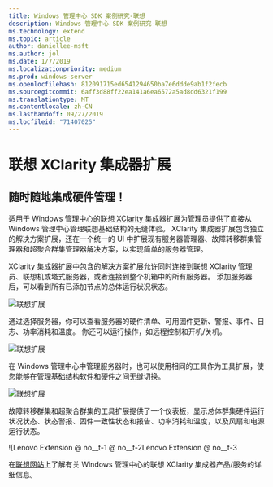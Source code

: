 ```yaml
---
title: Windows 管理中心 SDK 案例研究-联想
description: Windows 管理中心 SDK 案例研究-联想
ms.technology: extend
ms.topic: article
author: daniellee-msft
ms.author: jol
ms.date: 1/7/2019
ms.localizationpriority: medium
ms.prod: windows-server
ms.openlocfilehash: 812091715ed6541294650ba7e6ddde9ab1f2fecb
ms.sourcegitcommit: 6aff3d88ff22ea141a6ea6572a5ad8dd6321f199
ms.translationtype: MT
ms.contentlocale: zh-CN
ms.lasthandoff: 09/27/2019
ms.locfileid: "71407025"
---
```

# <a name="lenovo-xclarity-integrator-extension"></a>联想 XClarity 集成器扩展

## <a name="integrated-hardware-management-everywhere"></a>随时随地集成硬件管理！

适用于 Windows 管理中心的[联想 XClarity 集成](https://www.lenovo.com/us/en/data-center/software/systems-management/XClarity-Integrator/p/WMD00000370)器扩展为管理员提供了直接从 Windows 管理中心管理联想基础结构的无缝体验。 XClarity 集成器扩展包含独立的解决方案扩展，还在一个统一的 UI 中扩展现有服务器管理器、故障转移群集管理器和超聚合群集管理器解决方案，以实现简单的服务器管理。 

XClarity 集成器扩展中包含的解决方案扩展允许同时连接到联想 XClarity 管理员、联想机或塔式服务器，或者连接到整个机箱中的所有服务器。 添加服务器后，可以看到所有已添加节点的总体运行状况状态。

![联想扩展](../../media/extend-case-study-lenovo/lenovo-1.png)

通过选择服务器，你可以查看服务器的硬件清单、可用固件更新、警报、事件、日志、功率消耗和温度。 你还可以运行操作，如远程控制和开机/关机。

![联想扩展](../../media/extend-case-study-lenovo/lenovo-2.png)

在 Windows 管理中心中管理服务器时，也可以使用相同的工具作为工具扩展，使您能够在管理基础结构软件和硬件之间无缝切换。

![联想扩展](../../media/extend-case-study-lenovo/lenovo-3.png)

故障转移群集和超聚合群集的工具扩展提供了一个仪表板，显示总体群集硬件运行状况状态、状态警报、固件一致性状态和报告、功率消耗和温度，以及风扇和电源运行状态。

![Lenovo Extension @ no__t-1 @ no__t-2Lenovo Extension @ no__t-3

在[联想网站](https://support.lenovo.com/us/en/solutions/ht507549)上了解有关 Windows 管理中心的联想 XClarity 集成器产品/服务的详细信息。